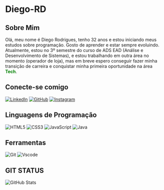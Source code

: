 # Diego-RD

## Sobre Mim
Olá, meu nome é Diego Rodrigues, tenho 32 anos e estou iniciando meus estudos sobre programação. Gosto de aprender e estar sempre evoluindo. Atualmente, estou no 3º semestre do curso de ADS EAD (Análise e Desenvolvimento de Sistemas), e estou trabalhando em outra área no momento (operador de loja), mas em breve espero conseguir fazer minha transição de carreira e conquistar minha primeira oportunidade na área <span style="color: green;">**Tech**</span>.

## Conecte-se comigo
[![LinkedIn](https://img.shields.io/badge/LinkedIn-00?style=for-the-badge&logo=linkedin&logoColor=000)](https://www.linkedin.com/in/diego-rodrigues-409479288/)
[![GitHub](https://img.shields.io/badge/GitHub-00?style=for-the-badge&logo=github&logoColor=000)](https://github.com/Diego-RD)
[![Instagram](https://img.shields.io/badge/-Instagram-00?style=for-the-badge&logo=instagram&logoColor=000)](https://www.instagram.com/dut1.dev/)

## Linguagens de Programação
![HTML5](https://img.shields.io/badge/HTML5-E34F26?style=for-the-badge&logo=html5&logoColor=white)
![CSS3](https://img.shields.io/badge/CSS3-1572B6?style=for-the-badge&logo=css3&logoColor=white)
![JavaScript](https://img.shields.io/badge/JavaScript-F7DF1E?style=for-the-badge&logo=javascript&logoColor=black)
![Java](https://img.shields.io/badge/java-%23ED8B00.svg?style=for-the-badge&logo=openjdk&logoColor=white)

## Ferramentas
![Git](https://img.shields.io/badge/GIT-E44C30?style=for-the-badge&logo=git&logoColor=white)
![Vscode](https://img.shields.io/badge/Vscode-007ACC?style=for-the-badge&logo=visual-studio-code&logoColor=white)

## GIT STATUS
![GitHub Stats](https://github-readme-stats.vercel.app/api?username=Diego-RD&theme=transparent&bg_color=008000&border_color=&show_icons=true&icon_color=000&title_color=000&text_color=FFF&hide_title=true)
